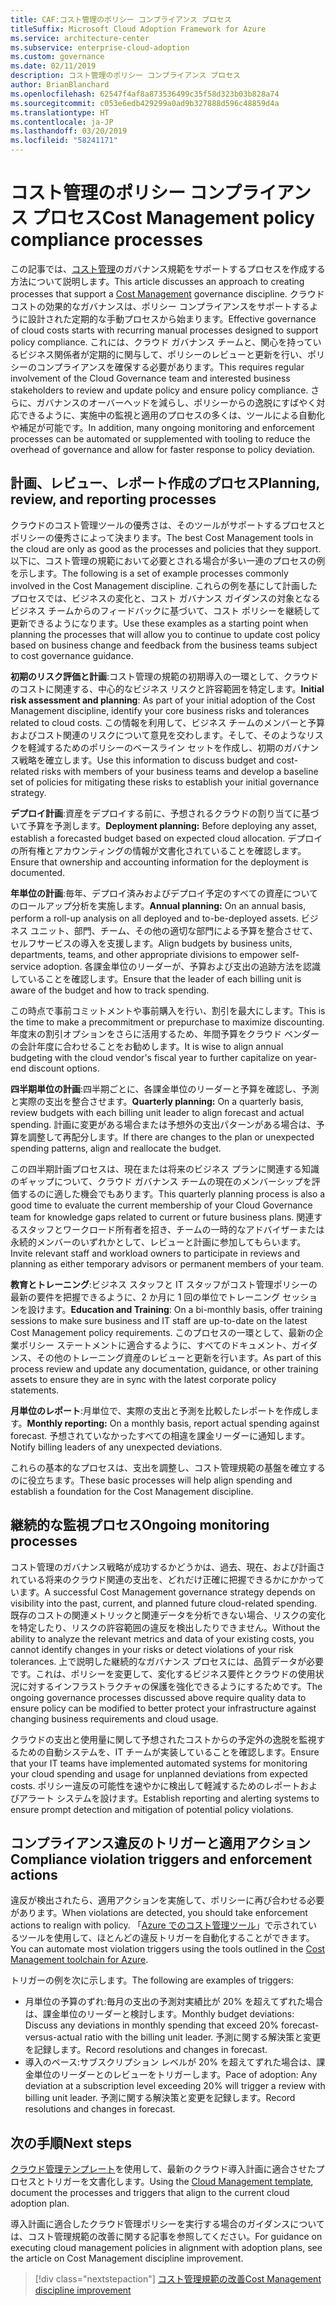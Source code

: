 ```yaml
---
title: CAF:コスト管理のポリシー コンプライアンス プロセス
titleSuffix: Microsoft Cloud Adoption Framework for Azure
ms.service: architecture-center
ms.subservice: enterprise-cloud-adoption
ms.custom: governance
ms.date: 02/11/2019
description: コスト管理のポリシー コンプライアンス プロセス
author: BrianBlanchard
ms.openlocfilehash: 62547f4af8a873536499c35f58d323b03b828a74
ms.sourcegitcommit: c053e6edb429299a0ad9b327888d596c48859d4a
ms.translationtype: HT
ms.contentlocale: ja-JP
ms.lasthandoff: 03/20/2019
ms.locfileid: "58241171"
---
```

# <a name="cost-management-policy-compliance-processes"></a><span data-ttu-id="1e47c-103">コスト管理のポリシー コンプライアンス プロセス</span><span class="sxs-lookup"><span data-stu-id="1e47c-103">Cost Management policy compliance processes</span></span>

<span data-ttu-id="1e47c-104">この記事では、[コスト管理](./overview.md)のガバナンス規範をサポートするプロセスを作成する方法について説明します。</span><span class="sxs-lookup"><span data-stu-id="1e47c-104">This article discusses an approach to creating processes that support a [Cost Management](./overview.md) governance discipline.</span></span> <span data-ttu-id="1e47c-105">クラウド コストの効果的なガバナンスは、ポリシー コンプライアンスをサポートするように設計された定期的な手動プロセスから始まります。</span><span class="sxs-lookup"><span data-stu-id="1e47c-105">Effective governance of cloud costs starts with recurring manual processes designed to support policy compliance.</span></span> <span data-ttu-id="1e47c-106">これには、クラウド ガバナンス チームと、関心を持っているビジネス関係者が定期的に関与して、ポリシーのレビューと更新を行い、ポリシーのコンプライアンスを確保する必要があります。</span><span class="sxs-lookup"><span data-stu-id="1e47c-106">This requires regular involvement of the Cloud Governance team and interested business stakeholders to review and update policy and ensure policy compliance.</span></span> <span data-ttu-id="1e47c-107">さらに、ガバナンスのオーバーヘッドを減らし、ポリシーからの逸脱にすばやく対応できるように、実施中の監視と適用のプロセスの多くは、ツールによる自動化や補足が可能です。</span><span class="sxs-lookup"><span data-stu-id="1e47c-107">In addition, many ongoing monitoring and enforcement processes can be automated or supplemented with tooling to reduce the overhead of governance and allow for faster response to policy deviation.</span></span>

## <a name="planning-review-and-reporting-processes"></a><span data-ttu-id="1e47c-108">計画、レビュー、レポート作成のプロセス</span><span class="sxs-lookup"><span data-stu-id="1e47c-108">Planning, review, and reporting processes</span></span>

<span data-ttu-id="1e47c-109">クラウドのコスト管理ツールの優秀さは、そのツールがサポートするプロセスとポリシーの優秀さによって決まります。</span><span class="sxs-lookup"><span data-stu-id="1e47c-109">The best Cost Management tools in the cloud are only as good as the processes and policies that they support.</span></span> <span data-ttu-id="1e47c-110">以下に、コスト管理の規範において必要とされる場合が多い一連のプロセスの例を示します。</span><span class="sxs-lookup"><span data-stu-id="1e47c-110">The following is a set of example processes commonly involved in the Cost Management discipline.</span></span> <span data-ttu-id="1e47c-111">これらの例を基にして計画したプロセスでは、ビジネスの変化と、コスト ガバナンス ガイダンスの対象となるビジネス チームからのフィードバックに基づいて、コスト ポリシーを継続して更新できるようになります。</span><span class="sxs-lookup"><span data-stu-id="1e47c-111">Use these examples as a starting point when planning the processes that will allow you to continue to update cost policy based on business change and feedback from the business teams subject to cost governance guidance.</span></span>

<span data-ttu-id="1e47c-112">**初期のリスク評価と計画**:コスト管理の規範の初期導入の一環として、クラウドのコストに関連する、中心的なビジネス リスクと許容範囲を特定します。</span><span class="sxs-lookup"><span data-stu-id="1e47c-112">**Initial risk assessment and planning**: As part of your initial adoption of the Cost Management discipline, identify your core business risks and tolerances related to cloud costs.</span></span> <span data-ttu-id="1e47c-113">この情報を利用して、ビジネス チームのメンバーと予算およびコスト関連のリスクについて意見を交わします。そして、そのようなリスクを軽減するためのポリシーのベースライン セットを作成し、初期のガバナンス戦略を確立します。</span><span class="sxs-lookup"><span data-stu-id="1e47c-113">Use this information to discuss budget and cost-related risks with members of your business teams and develop a baseline set of policies for mitigating these risks to establish your initial governance strategy.</span></span>

<span data-ttu-id="1e47c-114">**デプロイ計画**:資産をデプロイする前に、予想されるクラウドの割り当てに基づいて予算を予測します。</span><span class="sxs-lookup"><span data-stu-id="1e47c-114">**Deployment planning:** Before deploying any asset, establish a forecasted budget based on expected cloud allocation.</span></span> <span data-ttu-id="1e47c-115">デプロイの所有権とアカウンティングの情報が文書化されていることを確認します。</span><span class="sxs-lookup"><span data-stu-id="1e47c-115">Ensure that ownership and accounting information for the deployment is documented.</span></span>  

<span data-ttu-id="1e47c-116">**年単位の計画**:毎年、デプロイ済みおよびデプロイ予定のすべての資産についてのロールアップ分析を実施します。</span><span class="sxs-lookup"><span data-stu-id="1e47c-116">**Annual planning:** On an annual basis, perform a roll-up analysis on all deployed and to-be-deployed assets.</span></span> <span data-ttu-id="1e47c-117">ビジネス ユニット、部門、チーム、その他の適切な部門による予算を整合させて、セルフサービスの導入を支援します。</span><span class="sxs-lookup"><span data-stu-id="1e47c-117">Align budgets by business units, departments, teams, and other appropriate divisions to empower self-service adoption.</span></span> <span data-ttu-id="1e47c-118">各課金単位のリーダーが、予算および支出の追跡方法を認識していることを確認します。</span><span class="sxs-lookup"><span data-stu-id="1e47c-118">Ensure that the leader of each billing unit is aware of the budget and how to track spending.</span></span>

<span data-ttu-id="1e47c-119">この時点で事前コミットメントや事前購入を行い、割引を最大にします。</span><span class="sxs-lookup"><span data-stu-id="1e47c-119">This is the time to make a precommitment or prepurchase to maximize discounting.</span></span> <span data-ttu-id="1e47c-120">年度末の割引オプションをさらに活用するため、年間予算をクラウド ベンダーの会計年度に合わせることをお勧めします。</span><span class="sxs-lookup"><span data-stu-id="1e47c-120">It is wise to align annual budgeting with the cloud vendor's fiscal year to further capitalize on year-end discount options.</span></span>

<span data-ttu-id="1e47c-121">**四半期単位の計画**:四半期ごとに、各課金単位のリーダーと予算を確認し、予測と実際の支出を整合させます。</span><span class="sxs-lookup"><span data-stu-id="1e47c-121">**Quarterly planning:** On a quarterly basis, review budgets with each billing unit leader to align forecast and actual spending.</span></span> <span data-ttu-id="1e47c-122">計画に変更がある場合または予想外の支出パターンがある場合は、予算を調整して再配分します。</span><span class="sxs-lookup"><span data-stu-id="1e47c-122">If there are changes to the plan or unexpected spending patterns, align and reallocate the budget.</span></span>

<span data-ttu-id="1e47c-123">この四半期計画プロセスは、現在または将来のビジネス プランに関連する知識のギャップについて、クラウド ガバナンス チームの現在のメンバーシップを評価するのに適した機会でもあります。</span><span class="sxs-lookup"><span data-stu-id="1e47c-123">This quarterly planning process is also a good time to evaluate the current membership of your Cloud Governance team for knowledge gaps related to current or future business plans.</span></span> <span data-ttu-id="1e47c-124">関連するスタッフとワークロード所有者を招き、チームの一時的なアドバイザーまたは永続的メンバーのいずれかとして、レビューと計画に参加してもらいます。</span><span class="sxs-lookup"><span data-stu-id="1e47c-124">Invite relevant staff and workload owners to participate in reviews and planning as either temporary advisors or permanent members of your team.</span></span>

<span data-ttu-id="1e47c-125">**教育とトレーニング**:ビジネス スタッフと IT スタッフがコスト管理ポリシーの最新の要件を把握できるように、2 か月に 1 回の単位でトレーニング セッションを設けます。</span><span class="sxs-lookup"><span data-stu-id="1e47c-125">**Education and Training**: On a bi-monthly basis, offer training sessions to make sure business and IT staff are up-to-date on the latest Cost Management policy requirements.</span></span> <span data-ttu-id="1e47c-126">このプロセスの一環として、最新の企業ポリシー ステートメントに適合するように、すべてのドキュメント、ガイダンス、その他のトレーニング資産のレビューと更新を行います。</span><span class="sxs-lookup"><span data-stu-id="1e47c-126">As part of this process review and update any documentation, guidance, or other training assets to ensure they are in sync with the latest corporate policy statements.</span></span>

<span data-ttu-id="1e47c-127">**月単位のレポート**:月単位で、実際の支出と予測を比較したレポートを作成します。</span><span class="sxs-lookup"><span data-stu-id="1e47c-127">**Monthly reporting:** On a monthly basis, report actual spending against forecast.</span></span> <span data-ttu-id="1e47c-128">予想されていなかったすべての相違を課金リーダーに通知します。</span><span class="sxs-lookup"><span data-stu-id="1e47c-128">Notify billing leaders of any unexpected deviations.</span></span>

<span data-ttu-id="1e47c-129">これらの基本的なプロセスは、支出を調整し、コスト管理規範の基盤を確立するのに役立ちます。</span><span class="sxs-lookup"><span data-stu-id="1e47c-129">These basic processes will help align spending and establish a foundation for the Cost Management discipline.</span></span>

## <a name="ongoing-monitoring-processes"></a><span data-ttu-id="1e47c-130">継続的な監視プロセス</span><span class="sxs-lookup"><span data-stu-id="1e47c-130">Ongoing monitoring processes</span></span>

<span data-ttu-id="1e47c-131">コスト管理のガバナンス戦略が成功するかどうかは、過去、現在、および計画されている将来のクラウド関連の支出を、どれだけ正確に把握できるかにかかっています。</span><span class="sxs-lookup"><span data-stu-id="1e47c-131">A successful Cost Management governance strategy depends on visibility into the past, current, and planned future cloud-related spending.</span></span> <span data-ttu-id="1e47c-132">既存のコストの関連メトリックと関連データを分析できない場合、リスクの変化を特定したり、リスクの許容範囲の違反を検出したりできません。</span><span class="sxs-lookup"><span data-stu-id="1e47c-132">Without the ability to analyze the relevant metrics and data of your existing costs, you cannot identify changes in your risks or detect violations of your risk tolerances.</span></span> <span data-ttu-id="1e47c-133">上で説明した継続的なガバナンス プロセスには、品質データが必要です。これは、ポリシーを変更して、変化するビジネス要件とクラウドの使用状況に対するインフラストラクチャの保護を強化できるようにするためです。</span><span class="sxs-lookup"><span data-stu-id="1e47c-133">The ongoing governance processes discussed above require quality data to ensure policy can be modified to better protect your infrastructure against changing business requirements and cloud usage.</span></span>

<span data-ttu-id="1e47c-134">クラウドの支出と使用量に関して予想されたコストからの予定外の逸脱を監視するための自動システムを、IT チームが実装していることを確認します。</span><span class="sxs-lookup"><span data-stu-id="1e47c-134">Ensure that your IT teams have implemented automated systems for monitoring your cloud spending and usage for unplanned deviations from expected costs.</span></span> <span data-ttu-id="1e47c-135">ポリシー違反の可能性を速やかに検出して軽減するためのレポートおよびアラート システムを設けます。</span><span class="sxs-lookup"><span data-stu-id="1e47c-135">Establish reporting and alerting systems to ensure prompt detection and mitigation of potential policy violations.</span></span>

## <a name="compliance-violation-triggers-and-enforcement-actions"></a><span data-ttu-id="1e47c-136">コンプライアンス違反のトリガーと適用アクション</span><span class="sxs-lookup"><span data-stu-id="1e47c-136">Compliance violation triggers and enforcement actions</span></span>

<span data-ttu-id="1e47c-137">違反が検出されたら、適用アクションを実施して、ポリシーに再び合わせる必要があります。</span><span class="sxs-lookup"><span data-stu-id="1e47c-137">When violations are detected, you should take enforcement actions to realign with policy.</span></span> <span data-ttu-id="1e47c-138">「[Azure でのコスト管理ツール](toolchain.md)」で示されているツールを使用して、ほとんどの違反トリガーを自動化することができます。</span><span class="sxs-lookup"><span data-stu-id="1e47c-138">You can automate most violation triggers using the tools outlined in the [Cost Management toolchain for Azure](toolchain.md).</span></span>

<span data-ttu-id="1e47c-139">トリガーの例を次に示します。</span><span class="sxs-lookup"><span data-stu-id="1e47c-139">The following are examples of triggers:</span></span>

* <span data-ttu-id="1e47c-140">月単位の予算のずれ:毎月の支出の予測対実績比が 20% を超えてずれた場合は、課金単位のリーダーと検討します。</span><span class="sxs-lookup"><span data-stu-id="1e47c-140">Monthly budget deviations: Discuss any deviations in monthly spending that exceed 20% forecast-versus-actual ratio with the billing unit leader.</span></span> <span data-ttu-id="1e47c-141">予測に関する解決策と変更を記録します。</span><span class="sxs-lookup"><span data-stu-id="1e47c-141">Record resolutions and changes in forecast.</span></span>
* <span data-ttu-id="1e47c-142">導入のペース:サブスクリプション レベルが 20% を超えてずれた場合は、課金単位のリーダーとのレビューをトリガーします。</span><span class="sxs-lookup"><span data-stu-id="1e47c-142">Pace of adoption: Any deviation at a subscription level exceeding 20% will trigger a review with billing unit leader.</span></span> <span data-ttu-id="1e47c-143">予測に関する解決策と変更を記録します。</span><span class="sxs-lookup"><span data-stu-id="1e47c-143">Record resolutions and changes in forecast.</span></span>

## <a name="next-steps"></a><span data-ttu-id="1e47c-144">次の手順</span><span class="sxs-lookup"><span data-stu-id="1e47c-144">Next steps</span></span>

<span data-ttu-id="1e47c-145">[クラウド管理テンプレート](./template.md)を使用して、最新のクラウド導入計画に適合させたプロセスとトリガーを文書化します。</span><span class="sxs-lookup"><span data-stu-id="1e47c-145">Using the [Cloud Management template](./template.md), document the processes and triggers that align to the current cloud adoption plan.</span></span>

<span data-ttu-id="1e47c-146">導入計画に適合したクラウド管理ポリシーを実行する場合のガイダンスについては、コスト管理規範の改善に関する記事を参照してください。</span><span class="sxs-lookup"><span data-stu-id="1e47c-146">For guidance on executing cloud management policies in alignment with adoption plans, see the article on Cost Management discipline improvement.</span></span>

> [!div class="nextstepaction"]
> [<span data-ttu-id="1e47c-147">コスト管理規範の改善</span><span class="sxs-lookup"><span data-stu-id="1e47c-147">Cost Management discipline improvement</span></span>](./discipline-improvement.md)
